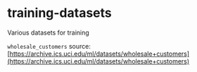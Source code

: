# training-datasets
Various datasets for training

`wholesale_customers` source: [https://archive.ics.uci.edu/ml/datasets/wholesale+customers](https://archive.ics.uci.edu/ml/datasets/wholesale+customers)
